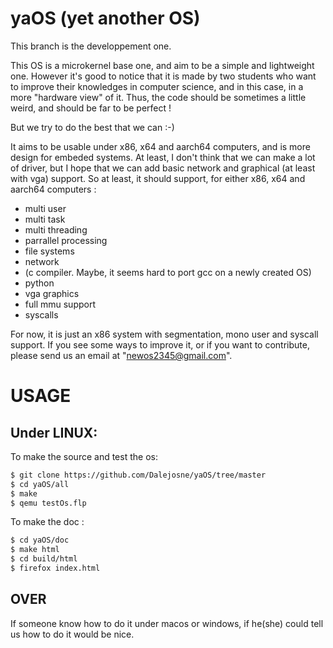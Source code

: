 # yaOS (yet another OS)
This branch is the developpement one.

This OS is a microkernel base one, and aim to be a simple and lightweight one. However it's good to notice that it is made by two students who want to improve their knowledges in computer science, and in this case, in a more "hardware view" of it. Thus, the code should be sometimes a little weird, and should be far to be perfect !

But we try to do the best that we can :-)

It aims to be usable under x86, x64 and aarch64 computers, and is more design for embeded systems. At least, I don't think that we can make a lot of driver, but I hope that we can add basic network and graphical (at least with vga) support. So at least, it should support, for either x86, x64 and aarch64 computers :
- multi user
- multi task
- multi threading
- parrallel processing
- file systems
- network
- (c compiler. Maybe, it seems hard to port gcc on a newly created OS)
- python
- vga graphics
- full mmu support
- syscalls

For now, it is just an x86 system with segmentation, mono user and syscall support.
If you see some ways to improve it, or if you want to contribute, please send us an email at "newos2345@gmail.com".

# USAGE

## Under LINUX:

To make the source and test the os:
```sh
$ git clone https://github.com/Dalejosne/yaOS/tree/master
$ cd yaOS/all
$ make
$ qemu testOs.flp
```
To make the doc :
```sh
$ cd yaOS/doc
$ make html
$ cd build/html
$ firefox index.html
```
## OVER
If someone know how to do it under macos or windows, if he(she) could tell us how to do it would be nice.

